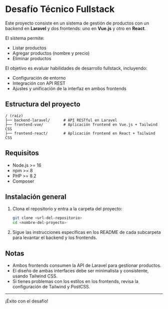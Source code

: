 # Desafío Técnico Fullstack

Este proyecto consiste en un sistema de gestión de productos con un backend en **Laravel** y dos frontends: uno en **Vue.js** y otro en **React**.

El sistema permite:
- Listar productos
- Agregar productos (nombre y precio)
- Eliminar productos

El objetivo es evaluar habilidades de desarrollo fullstack, incluyendo:
- Configuración de entorno
- Integración con API REST
- Ajustes y unificación de la interfaz en ambos frontends

## Estructura del proyecto

```
/ (raíz)
├── backend-laravel/      # API RESTful en Laravel
├── frontend-vue/         # Aplicación frontend en Vue.js + Tailwind CSS
├── frontend-react/       # Aplicación frontend en React + Tailwind CSS
```

## Requisitos
- Node.js >= 16
- npm >= 8
- PHP >= 8.2
- Composer

## Instalación general

1. Clona el repositorio y entra a la carpeta del proyecto:
   ```bash
   git clone <url-del-repositorio>
   cd <nombre-del-proyecto>
   ```

2. Sigue las instrucciones específicas en los README de cada subcarpeta para levantar el backend y los frontends.

## Notas
- Ambos frontends consumen la API de Laravel para gestionar productos.
- El diseño de ambas interfaces debe ser minimalista y consistente, usando Tailwind CSS.
- Si tienes problemas con los estilos en los frontends, revisa la configuración de Tailwind y PostCSS.

---

¡Éxito con el desafío! 
